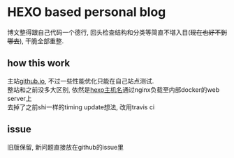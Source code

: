 # HEXO based personal blog

博文整得跟自己代码一个德行, 回头检查结构和分类等简直不堪入目(~~现在也好不到哪去~~), 干脆全部重整.

## how this work

主站[github.io](https://chreem.github.io), 不过一些性能优化只能在自己站点测试.  
整站和之前没多大区别, 依然是[hexo主机名](https://hexo.chreem.xyz)通过nginx负载至内部docker的web server上  
去掉了之前shi一样的timing update想法, 改用travis ci

## issue

旧版保留, 新问题直接放在github的issue里
